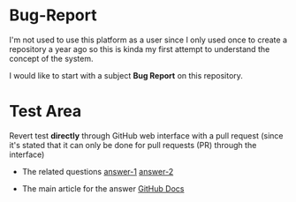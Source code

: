 # Bug-Report

I'm not used to use this platform as a user since I only used once to create a repository a year ago so this is kinda my first attempt to understand the concept of the system. 

I would like to start with a subject **Bug Report** on this repository.

# Test Area

Revert test __directly__ through GitHub web interface with a pull request (since it's stated that it can only be done for pull requests (PR) through the interface)

- The related questions
[answer-1](https://stackoverflow.com/questions/42548836/revert-a-merge-commit-from-a-protected-branch-on-github-com)
[answer-2](https://stackoverflow.com/questions/25101983/can-i-revert-commits-directly-on-github)

- The main article for the answer
[GitHub Docs](https://docs.github.com/en/github/collaborating-with-issues-and-pull-requests/reverting-a-pull-request#reverting-a-pull-request)
